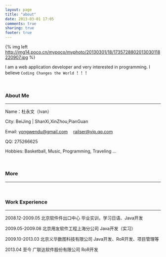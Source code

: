 ```yaml
---
layout: page
title: "about"
date: 2013-03-01 17:05
comments: true
sharing: true
footer: true
---
```


{% img left http://img14.poco.cn/mypoco/myphoto/20130301/18/1735728802013030118220907.jpg %}

I am a web application developer and very interested in programming.
I believe `Coding Changes the World` ！！！

</br>



 
### About Me

--------------

Name：杜永文（Ivan）

City: BeiJing | ShanXi,XinZhou,PianGuan

Email: [yongwendu@gmail.com](mailto:yongwendu@gmail.com) 　[railser@vip.qq.com](mailto:railser@vip.qq.com)

QQ: 275266625

Hobbies: Basketball, Music, Programming, Traveling ...

</br>


### More

--------------




</br>

### Work Experience

--------------

2008.12-2009.05 北京软件件出口中心  毕业实训，学习日语、Java开发

2009.05-2009.08 北京用友软件工程上海分公司  Java开发（实习）

2009.10-2013.03 北京义华数图科技有限公司   Java开发、RoR开发、项目管理等

2013.04 至今     广联达软件股份有限公司  RoR开发
